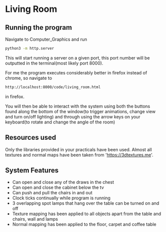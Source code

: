 # Living Room


## Running the program

Navigate to Computer_Graphics and run

```bash
python3 -m http.server
```

This will start running a server on a given port, this port number will be outputted in the terminal(most likely port 8000).

For me the program executes considerably better in firefox instead of chrome, so navigate to 
```bash
http://localhost:8000/code/living_room.html
```
in firefox.


You will then be able to interact with the system using both the buttons found along the bottom of the window(to trigger animations, change view and turn on/off lighting) and through using the arrow keys on your keyboard(to rotate and change the angle of the room)
## Resources used 
Only the libraries provided in your practicals have been used. Almost all textures and normal maps have been taken from 'https://3dtextures.me'.

## System Features

- Can open and close any of the draws in the chest
- Can open and close the cabinet below the tv
- Can push and pull the chairs in and out
- Clock ticks continually while program is running
- 3 overlapping spot lamps that hang over the table can be turned on and off
- Texture mapping has been applied to all objects apart from the table and chairs, wall and lamps
- Normal mapping has been applied to the floor, carpet and coffee table
